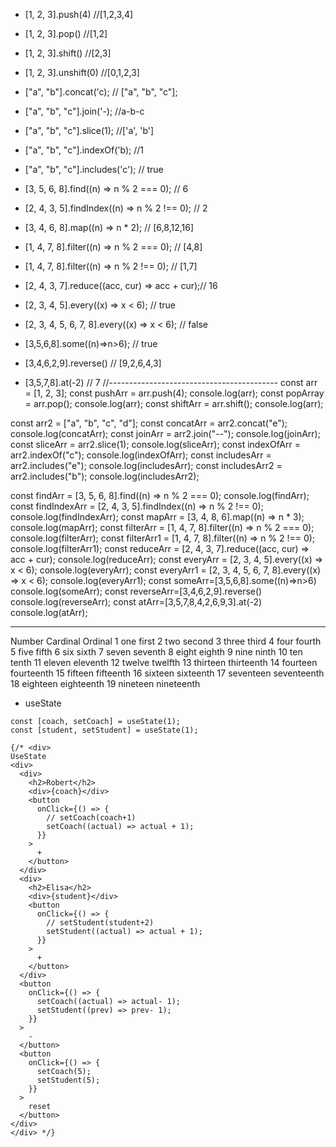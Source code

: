 - [1, 2, 3].push(4) //[1,2,3,4]
- [1, 2, 3].pop() //[1,2]
- [1, 2, 3].shift() //[2,3]
- [1, 2, 3].unshift(0) //[0,1,2,3]

- ["a", "b"].concat('c); // ["a", "b", "c"];
- ["a", "b", "c"].join('-); //a-b-c
- ["a", "b", "c"].slice(1); //['a', 'b']
- ["a", "b", "c"].indexOf('b); //1
- ["a", "b", "c"].includes('c'); // true

- [3, 5, 6, 8].find((n) => n % 2 === 0); // 6
- [2, 4, 3, 5].findIndex((n) => n % 2 !== 0); // 2
- [3, 4, 6, 8].map((n) => n \* 2); // [6,8,12,16]
- [1, 4, 7, 8].filter((n) => n % 2 === 0); // [4,8]
- [1, 4, 7, 8].filter((n) => n % 2 !== 0); // [1,7]
- [2, 4, 3, 7].reduce((acc, cur) => acc + cur);// 16
- [2, 3, 4, 5].every((x) => x < 6); // true
- [2, 3, 4, 5, 6, 7, 8].every((x) => x < 6); // false
- [3,5,6,8].some((n)=>n>6); // true
- [3,4,6,2,9].reverse() // [9,2,6,4,3]
- [3,5,7,8].at(-2) // 7
  //------------------------------------------
  const arr = [1, 2, 3];
  const pushArr = arr.push(4);
  console.log(arr);
  const popArray = arr.pop();
  console.log(arr);
  const shiftArr = arr.shift();
  console.log(arr);

const arr2 = ["a", "b", "c", "d"];
const concatArr = arr2.concat("e");
console.log(concatArr);
const joinArr = arr2.join("--");
console.log(joinArr);
const sliceArr = arr2.slice(1);
console.log(sliceArr);
const indexOfArr = arr2.indexOf("c");
console.log(indexOfArr);
const includesArr = arr2.includes("e");
console.log(includesArr);
const includesArr2 = arr2.includes("b");
console.log(includesArr2);

const findArr = [3, 5, 6, 8].find((n) => n % 2 === 0);
console.log(findArr);
const findIndexArr = [2, 4, 3, 5].findIndex((n) => n % 2 !== 0);
console.log(findIndexArr);
const mapArr = [3, 4, 8, 6].map((n) => n \* 3);
console.log(mapArr);
const filterArr = [1, 4, 7, 8].filter((n) => n % 2 === 0);
console.log(filterArr);
const filterArr1 = [1, 4, 7, 8].filter((n) => n % 2 !== 0);
console.log(filterArr1);
const reduceArr = [2, 4, 3, 7].reduce((acc, cur) => acc + cur);
console.log(reduceArr);
const everyArr = [2, 3, 4, 5].every((x) => x < 6);
console.log(everyArr);
const everyArr1 = [2, 3, 4, 5, 6, 7, 8].every((x) => x < 6);
console.log(everyArr1);
const someArr=[3,5,6,8].some((n)=>n>6)
console.log(someArr);
const reverseArr=[3,4,6,2,9].reverse()
console.log(reverseArr);
const atArr=[3,5,7,8,4,2,6,9,3].at(-2)
console.log(atArr);

---

Number Cardinal Ordinal
1 one first
2 two second
3 three third
4 four fourth
5 five fifth
6 six sixth
7 seven seventh
8 eight eighth
9 nine ninth
10 ten tenth
11 eleven eleventh
12 twelve twelfth
13 thirteen thirteenth
14 fourteen fourteenth
15 fifteen fifteenth
16 sixteen sixteenth
17 seventeen seventeenth
18 eighteen eighteenth
19 nineteen nineteenth

- useState
```
const [coach, setCoach] = useState(1);
const [student, setStudent] = useState(1);

{/* <div>
UseState
<div>
  <div>
    <h2>Robert</h2>
    <div>{coach}</div>
    <button
      onClick={() => {
        // setCoach(coach+1)
        setCoach((actual) => actual + 1);
      }}
    >
      +
    </button>
  </div>
  <div>
    <h2>Elisa</h2>
    <div>{student}</div>
    <button
      onClick={() => {
        // setStudent(student+2)
        setStudent((actual) => actual + 1);
      }}
    >
      +
    </button>
  </div>
  <button
    onClick={() => {
      setCoach((actual) => actual- 1);
      setStudent((prev) => prev- 1);
    }}
  >
    -
  </button>
  <button
    onClick={() => {
      setCoach(5);
      setStudent(5);
    }}
  >
    reset
  </button>
</div>
</div> */}
```
